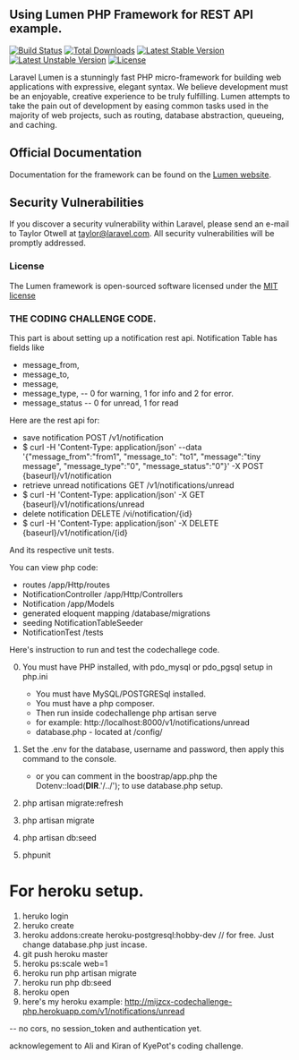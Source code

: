 ## Using Lumen PHP Framework for REST API example.

[![Build Status](https://travis-ci.org/laravel/lumen-framework.svg)](https://travis-ci.org/laravel/lumen-framework)
[![Total Downloads](https://poser.pugx.org/laravel/lumen-framework/d/total.svg)](https://packagist.org/packages/laravel/lumen-framework)
[![Latest Stable Version](https://poser.pugx.org/laravel/lumen-framework/v/stable.svg)](https://packagist.org/packages/laravel/lumen-framework)
[![Latest Unstable Version](https://poser.pugx.org/laravel/lumen-framework/v/unstable.svg)](https://packagist.org/packages/laravel/lumen-framework)
[![License](https://poser.pugx.org/laravel/lumen-framework/license.svg)](https://packagist.org/packages/laravel/lumen-framework)

Laravel Lumen is a stunningly fast PHP micro-framework for building web applications with expressive, elegant syntax. We believe development must be an enjoyable, creative experience to be truly fulfilling. Lumen attempts to take the pain out of development by easing common tasks used in the majority of web projects, such as routing, database abstraction, queueing, and caching.

## Official Documentation

Documentation for the framework can be found on the [Lumen website](http://lumen.laravel.com/docs).

## Security Vulnerabilities

If you discover a security vulnerability within Laravel, please send an e-mail to Taylor Otwell at taylor@laravel.com. All security vulnerabilities will be promptly addressed.

### License

The Lumen framework is open-sourced software licensed under the [MIT license](http://opensource.org/licenses/MIT)

### THE CODING CHALLENGE CODE.
This part is about setting up a notification rest api.
  Notification Table has fields like 
  * message_from, 
  * message_to, 
  * message, 
  * message_type, -- 0 for warning, 1 for info and 2 for error.
  * message_status -- 0 for unread, 1 for read
    
  
Here are the rest api for:
  * save notification               POST   /v1/notification
  * $ curl -H 'Content-Type: application/json' --data '{"message_from":"from1", "message_to": "to1", "message":"tiny message", "message_type":"0", "message_status":"0"}' -X POST {baseurl}/v1/notification
  * retrieve unread notifications   GET    /v1/notifications/unread
  * $ curl -H 'Content-Type: application/json' -X GET {baseurl}/v1/notifications/unread
  * delete notification             DELETE /vi/notification/{id}
  * $ curl -H 'Content-Type: application/json' -X DELETE {baseurl}/v1/notification/{id}

And its respective unit tests.

You can view php code:
  * routes  /app/Http/routes
  * NotificationController /app/Http/Controllers
  * Notification /app/Models
  * generated eloquent mapping /database/migrations
  * seeding NotificationTableSeeder
  * NotificationTest /tests

Here's instruction to run and test the codechallege code. 

0. You must have PHP installed, with pdo_mysql or pdo_pgsql setup in php.ini
    * You must have MySQL/POSTGRESql installed.
    * You must have a php composer.
    * Then run inside codechallenge php artisan serve
    * for example: http://localhost:8000/v1/notifications/unread 
    * database.php - located at /config/
  
1. Set the .env for the database, username and password, then apply this command to the console.
    * or you can comment in the boostrap/app.php the Dotenv::load(__DIR__.'/../'); to use database.php setup.
2. php artisan migrate:refresh
3. php artisan migrate
4. php artisan db:seed
5. phpunit


# For heroku setup.

1. heruko login
2. heruko create
3. heroku addons:create heroku-postgresql:hobby-dev   // for free. Just change database.php just incase.
4. git push heroku master
5. heroku ps:scale web=1
6. heroku run php artisan migrate
7. heroku run php db:seed
8. heroku open
9. here's my heroku example: http://mijzcx-codechallenge-php.herokuapp.com/v1/notifications/unread



-- no cors, no session_token and authentication yet.

acknowlegement to Ali and Kiran of KyePot's coding challenge.


